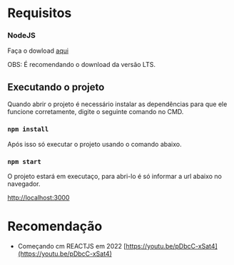 # Requisitos
### NodeJS
Faça o dowload [aqui](https://nodejs.org/en/)

OBS: É recomendando o download da versão LTS.
## Executando o projeto

Quando abrir o projeto é necessário instalar as dependências para que ele funcione corretamente, digite o seguinte comando no CMD. 
### `npm install`

Após isso só executar o projeto usando o comando abaixo.

### `npm start`

O projeto estará em executaço, para abri-lo é só informar a url abaixo no navegador.

[http://localhost:3000](http://localhost:3000)


# Recomendação

- Começando cm REACTJS em 2022
[https://youtu.be/pDbcC-xSat4](https://youtu.be/pDbcC-xSat4)

